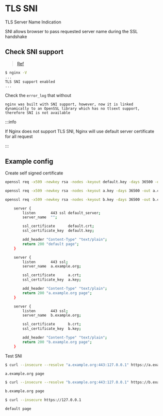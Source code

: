 # TLS SNI

TLS Server Name Indication

SNI allows browser to pass requested server name during the SSL handshake

## Check SNI support

> [Ref](http://nginx.org/en/docs/http/configuring_https_servers.html)

```bash
$ nginx -V
...
TLS SNI support enabled
...
```

Check the `error_log` that without

```
nginx was built with SNI support, however, now it is linked
dynamically to an OpenSSL library which has no tlsext support,
therefore SNI is not available
```

:::info

If Nginx does not support TLS SNI, Nginx will use default server certificate for all request

:::

## Example config

Create self signed certificate

```bash
openssl req -x509 -newkey rsa -nodes -keyout default.key -days 36500 -out default.crt -subj "/CN=example.org"

openssl req -x509 -newkey rsa -nodes -keyout a.key -days 36500 -out a.crt -subj "/CN=a.example.org"

openssl req -x509 -newkey rsa -nodes -keyout b.key -days 36500 -out b.crt -subj "/CN=b.example.org"
```

```bash
    server {
        listen       443 ssl default_server;
        server_name  "";

        ssl_certificate      default.crt;
        ssl_certificate_key  default.key;

        add_header "Content-Type" "text/plain";
        return 200 "default page";
    }

    server {
        listen       443 ssl;
        server_name  a.example.org;

        ssl_certificate      a.crt;
        ssl_certificate_key  a.key;

        add_header "Content-Type" "text/plain";
        return 200 "a.example.org page";
    }

    server {
        listen       443 ssl;
        server_name  b.example.org;

        ssl_certificate      b.crt;
        ssl_certificate_key  b.key;

        add_header "Content-Type" "text/plain";
        return 200 "b.example.org page";
    }
```

Test SNI

```bash
$ curl --insecure --resolve "a.example.org:443:127.0.0.1" https://a.example.org

a.example.org page

$ curl --insecure --resolve "b.example.org:443:127.0.0.1" https://b.example.org

b.example.org page

$ curl --insecure https://127.0.0.1

default page
```
